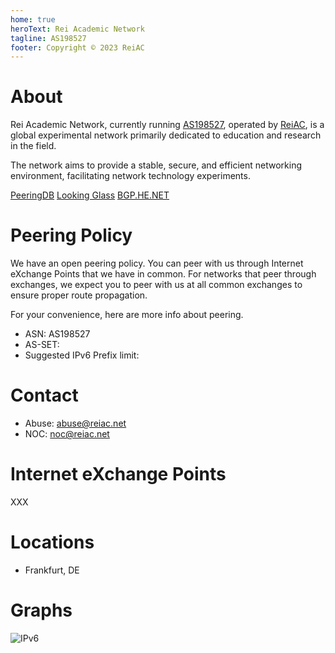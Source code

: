 ```yaml
---
home: true
heroText: Rei Academic Network
tagline: AS198527
footer: Copyright © 2023 ReiAC
---
```


# About
Rei Academic Network, currently running [AS198527](https://bgp.he.net/AS198527), operated by [ReiAC](https://rei.ac), is a global experimental network primarily dedicated to education and research in the field. 

The network aims to provide a stable, secure, and efficient networking environment, facilitating network technology experiments. 

[PeeringDB](https://www.peeringdb.com/net/198527) [Looking Glass](https://lg.reiac.net) [BGP.HE.NET](https://bgp.he.net/AS198527)

# Peering Policy

We have an open peering policy. You can peer with us through Internet eXchange Points that we have in common. For networks that peer through exchanges, we expect you to peer with us at all common exchanges to ensure proper route propagation.

For your convenience, here are more info about peering.

- ASN: AS198527
- AS-SET: 
- Suggested IPv6 Prefix limit: 

# Contact

- Abuse: [abuse@reiac.net](mailto:abuse@reiac.net)
- NOC: [noc@reiac.net](mailto:noc@reiac.net)

# Internet eXchange Points

XXX

# Locations

- Frankfurt, DE

# Graphs
![IPv6](https://bgp.he.net/graphs/as198527-ipv6.svg)